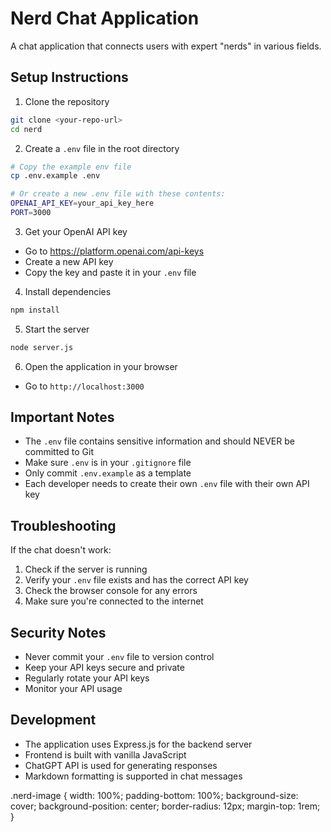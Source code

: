 # Nerd Chat Application

A chat application that connects users with expert "nerds" in various fields.

## Setup Instructions

1. Clone the repository
```bash
git clone <your-repo-url>
cd nerd
```

2. Create a `.env` file in the root directory
```bash
# Copy the example env file
cp .env.example .env

# Or create a new .env file with these contents:
OPENAI_API_KEY=your_api_key_here
PORT=3000
```

3. Get your OpenAI API key
- Go to https://platform.openai.com/api-keys
- Create a new API key
- Copy the key and paste it in your `.env` file

4. Install dependencies
```bash
npm install
```

5. Start the server
```bash
node server.js
```

6. Open the application in your browser
- Go to `http://localhost:3000`

## Important Notes

- The `.env` file contains sensitive information and should NEVER be committed to Git
- Make sure `.env` is in your `.gitignore` file
- Only commit `.env.example` as a template
- Each developer needs to create their own `.env` file with their own API key

## Troubleshooting

If the chat doesn't work:
1. Check if the server is running
2. Verify your `.env` file exists and has the correct API key
3. Check the browser console for any errors
4. Make sure you're connected to the internet

## Security Notes

- Never commit your `.env` file to version control
- Keep your API keys secure and private
- Regularly rotate your API keys
- Monitor your API usage

## Development

- The application uses Express.js for the backend server
- Frontend is built with vanilla JavaScript
- ChatGPT API is used for generating responses
- Markdown formatting is supported in chat messages

.nerd-image {
    width: 100%;
    padding-bottom: 100%;
    background-size: cover;
    background-position: center;
    border-radius: 12px;
    margin-top: 1rem;
}
